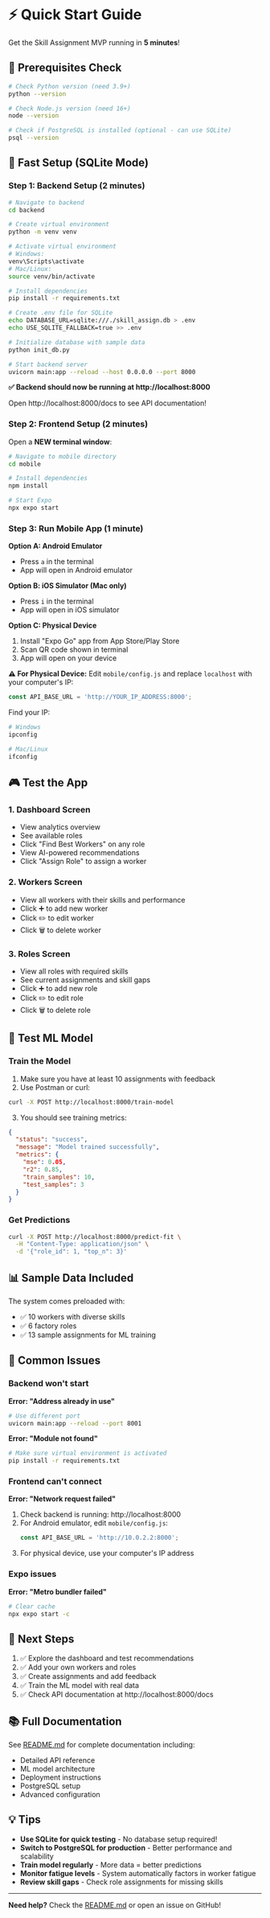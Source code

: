 # ⚡ Quick Start Guide

Get the Skill Assignment MVP running in **5 minutes**!

## 🎯 Prerequisites Check

```bash
# Check Python version (need 3.9+)
python --version

# Check Node.js version (need 16+)
node --version

# Check if PostgreSQL is installed (optional - can use SQLite)
psql --version
```

## 🚀 Fast Setup (SQLite Mode)

### Step 1: Backend Setup (2 minutes)

```bash
# Navigate to backend
cd backend

# Create virtual environment
python -m venv venv

# Activate virtual environment
# Windows:
venv\Scripts\activate
# Mac/Linux:
source venv/bin/activate

# Install dependencies
pip install -r requirements.txt

# Create .env file for SQLite
echo DATABASE_URL=sqlite:///./skill_assign.db > .env
echo USE_SQLITE_FALLBACK=true >> .env

# Initialize database with sample data
python init_db.py

# Start backend server
uvicorn main:app --reload --host 0.0.0.0 --port 8000
```

**✅ Backend should now be running at http://localhost:8000**

Open http://localhost:8000/docs to see API documentation!

### Step 2: Frontend Setup (2 minutes)

Open a **NEW terminal window**:

```bash
# Navigate to mobile directory
cd mobile

# Install dependencies
npm install

# Start Expo
npx expo start
```

### Step 3: Run Mobile App (1 minute)

**Option A: Android Emulator**
- Press `a` in the terminal
- App will open in Android emulator

**Option B: iOS Simulator (Mac only)**
- Press `i` in the terminal
- App will open in iOS simulator

**Option C: Physical Device**
1. Install "Expo Go" app from App Store/Play Store
2. Scan QR code shown in terminal
3. App will open on your device

**⚠️ For Physical Device:**
Edit `mobile/config.js` and replace `localhost` with your computer's IP:
```javascript
const API_BASE_URL = 'http://YOUR_IP_ADDRESS:8000';
```

Find your IP:
```bash
# Windows
ipconfig

# Mac/Linux
ifconfig
```

## 🎮 Test the App

### 1. Dashboard Screen
- View analytics overview
- See available roles
- Click "Find Best Workers" on any role
- View AI-powered recommendations
- Click "Assign Role" to assign a worker

### 2. Workers Screen
- View all workers with their skills and performance
- Click ➕ to add new worker
- Click ✏️ to edit worker
- Click 🗑️ to delete worker

### 3. Roles Screen
- View all roles with required skills
- See current assignments and skill gaps
- Click ➕ to add new role
- Click ✏️ to edit role
- Click 🗑️ to delete role

## 🧪 Test ML Model

### Train the Model

1. Make sure you have at least 10 assignments with feedback
2. Use Postman or curl:

```bash
curl -X POST http://localhost:8000/train-model
```

3. You should see training metrics:
```json
{
  "status": "success",
  "message": "Model trained successfully",
  "metrics": {
    "mse": 0.05,
    "r2": 0.85,
    "train_samples": 10,
    "test_samples": 3
  }
}
```

### Get Predictions

```bash
curl -X POST http://localhost:8000/predict-fit \
  -H "Content-Type: application/json" \
  -d '{"role_id": 1, "top_n": 3}'
```

## 📊 Sample Data Included

The system comes preloaded with:
- ✅ 10 workers with diverse skills
- ✅ 6 factory roles
- ✅ 13 sample assignments for ML training

## 🔧 Common Issues

### Backend won't start

**Error: "Address already in use"**
```bash
# Use different port
uvicorn main:app --reload --port 8001
```

**Error: "Module not found"**
```bash
# Make sure virtual environment is activated
pip install -r requirements.txt
```

### Frontend can't connect

**Error: "Network request failed"**

1. Check backend is running: http://localhost:8000
2. For Android emulator, edit `mobile/config.js`:
   ```javascript
   const API_BASE_URL = 'http://10.0.2.2:8000';
   ```
3. For physical device, use your computer's IP address

### Expo issues

**Error: "Metro bundler failed"**
```bash
# Clear cache
npx expo start -c
```

## 🎯 Next Steps

1. ✅ Explore the dashboard and test recommendations
2. ✅ Add your own workers and roles
3. ✅ Create assignments and add feedback
4. ✅ Train the ML model with real data
5. ✅ Check API documentation at http://localhost:8000/docs

## 📚 Full Documentation

See [README.md](README.md) for complete documentation including:
- Detailed API reference
- ML model architecture
- Deployment instructions
- PostgreSQL setup
- Advanced configuration

## 💡 Tips

- **Use SQLite for quick testing** - No database setup required!
- **Switch to PostgreSQL for production** - Better performance and scalability
- **Train model regularly** - More data = better predictions
- **Monitor fatigue levels** - System automatically factors in worker fatigue
- **Review skill gaps** - Check role assignments for missing skills

---

**Need help?** Check the [README.md](README.md) or open an issue on GitHub!
